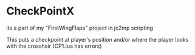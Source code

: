 CheckPointX
===========

its a part of my "FirstWingFlaps" project in jc2mp scripting


This puts a checkpoint at player's position and/or where the player looks with the crosshair 
(CP1.lua has errors)
